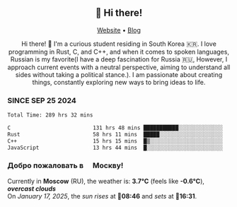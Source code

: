 <h2 align="center">👋 Hi there!</h2>
<p align="center">
  <a href="https://urdekcah.ru">Website</a> •
  <a href="https://urdekcah.blog">Blog</a>
</p>

<p align="center">
  Hi there! 👋 I'm a curious student residing in South Korea 🇰🇷. I love programming in Rust, C, and C++, and when it comes to spoken languages, Russian is my favorite(I have a deep fascination for Russia 🇷🇺, However, I approach current events with a neutral perspective, aiming to understand all sides without taking a political stance.). I am passionate about creating things, constantly exploring new ways to bring ideas to life.
</p>

### SINCE SEP 25 2024
<!--START_SECTION:waka-->
<!--LAST_WAKA_UPDATE:2025-01-16 18:27:22-->
```txt
Total Time: 289 hrs 32 mins

C                          131 hrs 48 mins ███████████░░░░░░░░░░░░░░   44.22 %
Rust                       58 hrs 11 mins  █████░░░░░░░░░░░░░░░░░░░░   19.52 %
C++                        15 hrs 15 mins  █▒░░░░░░░░░░░░░░░░░░░░░░░   05.12 %
JavaScript                 13 hrs 44 mins  █░░░░░░░░░░░░░░░░░░░░░░░░   04.61 %
```
<!--END_SECTION:waka-->

<h3>Добро пожаловать в <img src="https://cdn-icons-png.flaticon.com/512/197/197408.png" width="13"/> Москву!</h3>

<!--START_SECTION:weather:moscow-->
<!--LAST_WEATHER_UPDATE:2025-01-17 09:20:48-->
Currently in **Moscow** (RU), the weather is: **3.7°C** (feels like **-0.6°C**), ***overcast clouds***<br/>
On *January 17, 2025*, the *sun rises* at 🌅**08:46** and *sets* at 🌇**16:31**.
<!--END_SECTION:weather-->
